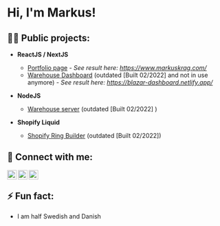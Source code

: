 <h1>Hi, I'm Markus!</a></h1>

<h2>👨‍💻 Public projects:</h2>

- <b>ReactJS / NextJS</b>
  - [Portfolio page](https://github.com/Mackan1/portfolio-page) - <i>See result here: https://www.markuskrag.com/</i>
  - [Warehouse Dashboard](https://github.com/Mackan1/react-dashboard) (outdated [Built 02/2022] and not in use anymore) - <i>See result here: https://blazar-dashboard.netlify.app/</i>
- <b>NodeJS</b>
  - [Warehouse server](https://github.com/Mackan1/dashboard-server) (outdated [Built 02/2022] )
  
- <b>Shopify Liquid</b>
  - [Shopify Ring Builder](https://github.com/Mackan1/ring-builder) (outdated [Built 02/2022])

<h2>🤳 Connect with me:</h2>

[<img align="left" alt="MarkusKrag | FaceBook" width="22px" src="https://cdn.cdnlogo.com/logos/f/91/facebook-icon.svg" />][facebook]
[<img align="left" alt="MarkusKrag| LinkedIn" width="22px" src="https://cdn.cdnlogo.com/logos/l/66/linkedin-icon.svg" />][linkedin]
[<img align="left" alt="MarkusKrag | Instagram" width="22px" src="https://cdn.cdnlogo.com/logos/i/92/instagram.svg" />][instagram]

[facebook]: https://www.facebook.com/markus.krag/
[instagram]: https://www.instagram.com/markuskrag/
[linkedin]: https://www.linkedin.com/in/markus-krag/


<br><h2>⚡ Fun fact:</h2>
  - I am half Swedish and Danish

